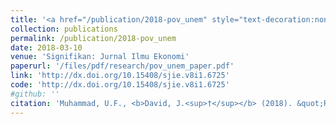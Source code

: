 ```yaml
---
title: '<a href="/publication/2018-pov_unem" style="text-decoration:none;">Relationship Between Poverty and Unemployment in Niger State</a>'
collection: publications
permalink: /publication/2018-pov_unem
date: 2018-03-10
venue: 'Signifikan: Jurnal Ilmu Ekonomi'
paperurl: '/files/pdf/research/pov_unem_paper.pdf'
link: 'http://dx.doi.org/10.15408/sjie.v8i1.6725'
code: 'http://dx.doi.org/10.15408/sjie.v8i1.6725'
#github: ''
citation: 'Muhammad, U.F., <b>David, J.<sup>†</sup></b> (2018). &quot;Relationship Between Poverty and Unemployment in Niger State.&quot; <i>Signifikan: Jurnal Ilmu Ekonomi</i>, <i>8</i>(1), 71-78. doi:10.15408/sjie.v8i1.6725'
---
```

